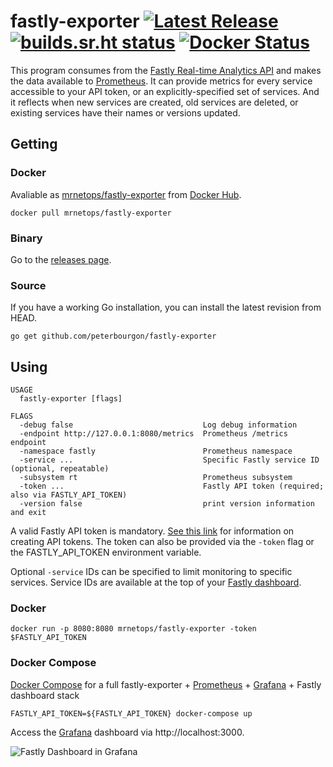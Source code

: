 # fastly-exporter [![Latest Release](https://img.shields.io/github/release/peterbourgon/fastly-exporter.svg?style=flat-square)](https://github.com/peterbourgon/fastly-exporter/releases/latest) [![builds.sr.ht status](https://builds.sr.ht/~peterbourgon/fastly-exporter.svg)](https://builds.sr.ht/~peterbourgon/fastly-exporter?) [![Docker Status](https://img.shields.io/docker/build/mrnetops/fastly-exporter.svg)](https://hub.docker.com/r/mrnetops/fastly-exporter)

This program consumes from the [Fastly Real-time Analytics API][rt] and makes
the data available to [Prometheus][prom]. It can provide metrics for every
service accessible to your API token, or an explicitly-specified set of
services. And it reflects when new services are created, old services are
deleted, or existing services have their names or versions updated.

[rt]: https://docs.fastly.com/api/analytics
[prom]: https://prometheus.io

## Getting

### Docker

Avaliable as [mrnetops/fastly-exporter][container] from [Docker Hub][hub].

[container]: https://hub.docker.com/r/mrnetops/fastly-exporter
[hub]: https://hub.docker.com

```
docker pull mrnetops/fastly-exporter
```

### Binary

Go to the [releases page][releases].

[releases]: https://github.com/peterbourgon/fastly-exporter/releases

### Source

If you have a working Go installation, you can install the latest revision from HEAD.

```
go get github.com/peterbourgon/fastly-exporter
```

## Using

```
USAGE
  fastly-exporter [flags]

FLAGS
  -debug false                             Log debug information
  -endpoint http://127.0.0.1:8080/metrics  Prometheus /metrics endpoint
  -namespace fastly                        Prometheus namespace
  -service ...                             Specific Fastly service ID (optional, repeatable)
  -subsystem rt                            Prometheus subsystem
  -token ...                               Fastly API token (required; also via FASTLY_API_TOKEN)
  -version false                           print version information and exit
```

A valid Fastly API token is mandatory. [See this link][token] for information
on creating API tokens. The token can also be provided via the `-token` flag
or the FASTLY_API_TOKEN environment variable.

Optional `-service` IDs can be specified to limit monitoring to specific
services. Service IDs are available at the top of your [Fastly dashboard][db].

[token]: https://docs.fastly.com/guides/account-management-and-security/using-api-tokens#creating-api-tokens
[db]: https://manage.fastly.com/services/all

### Docker

```
docker run -p 8080:8080 mrnetops/fastly-exporter -token $FASTLY_API_TOKEN
```

### Docker Compose

[Docker Compose][compose] for a full fastly-exporter + [Prometheus][prom] + 
[Grafana][grafana] + Fastly dashboard stack

[compose]: https://github.com/docker/compose
[grafana]: https://grafana.com

```
FASTLY_API_TOKEN=${FASTLY_API_TOKEN} docker-compose up
```

Access the [Grafana][grafana] dashboard via http://localhost:3000.

![Fastly Dashboard in Grafana](https://raw.githubusercontent.com/peterbourgon/fastly-exporter/master/compose/Fastly-Dashboard.png)
